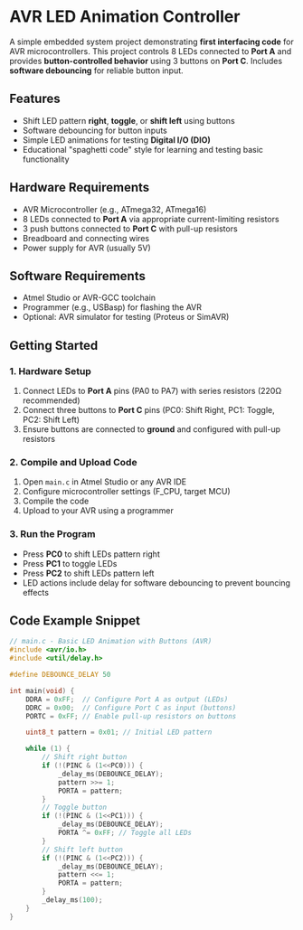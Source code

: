 # AVR LED Animation Controller

A simple embedded system project demonstrating **first interfacing code** for AVR microcontrollers. This project controls 8 LEDs connected to **Port A** and provides **button-controlled behavior** using 3 buttons on **Port C**. Includes **software debouncing** for reliable button input.

## Features
- Shift LED pattern **right**, **toggle**, or **shift left** using buttons
- Software debouncing for button inputs
- Simple LED animations for testing **Digital I/O (DIO)**
- Educational "spaghetti code" style for learning and testing basic functionality

## Hardware Requirements
- AVR Microcontroller (e.g., ATmega32, ATmega16)
- 8 LEDs connected to **Port A** via appropriate current-limiting resistors
- 3 push buttons connected to **Port C** with pull-up resistors
- Breadboard and connecting wires
- Power supply for AVR (usually 5V)

## Software Requirements
- Atmel Studio or AVR-GCC toolchain
- Programmer (e.g., USBasp) for flashing the AVR
- Optional: AVR simulator for testing (Proteus or SimAVR)

## Getting Started

### 1. Hardware Setup
1. Connect LEDs to **Port A** pins (PA0 to PA7) with series resistors (220Ω recommended)
2. Connect three buttons to **Port C** pins (PC0: Shift Right, PC1: Toggle, PC2: Shift Left)
3. Ensure buttons are connected to **ground** and configured with pull-up resistors

### 2. Compile and Upload Code
1. Open `main.c` in Atmel Studio or any AVR IDE
2. Configure microcontroller settings (F_CPU, target MCU)
3. Compile the code
4. Upload to your AVR using a programmer

### 3. Run the Program
- Press **PC0** to shift LEDs pattern right
- Press **PC1** to toggle LEDs
- Press **PC2** to shift LEDs pattern left
- LED actions include delay for software debouncing to prevent bouncing effects

## Code Example Snippet

```c
// main.c - Basic LED Animation with Buttons (AVR)
#include <avr/io.h>
#include <util/delay.h>

#define DEBOUNCE_DELAY 50

int main(void) {
    DDRA = 0xFF;  // Configure Port A as output (LEDs)
    DDRC = 0x00;  // Configure Port C as input (buttons)
    PORTC = 0xFF; // Enable pull-up resistors on buttons

    uint8_t pattern = 0x01; // Initial LED pattern

    while (1) {
        // Shift right button
        if (!(PINC & (1<<PC0))) {
            _delay_ms(DEBOUNCE_DELAY);
            pattern >>= 1;
            PORTA = pattern;
        }
        // Toggle button
        if (!(PINC & (1<<PC1))) {
            _delay_ms(DEBOUNCE_DELAY);
            PORTA ^= 0xFF; // Toggle all LEDs
        }
        // Shift left button
        if (!(PINC & (1<<PC2))) {
            _delay_ms(DEBOUNCE_DELAY);
            pattern <<= 1;
            PORTA = pattern;
        }
        _delay_ms(100);
    }
}
